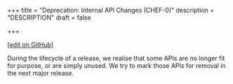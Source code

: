 +++
title = "Deprecation: Internal API Changes (CHEF-0)"
description = "DESCRIPTION"
draft = false




  
    
    
    
    
+++    

[\[edit on
GitHub\]](https://github.com/chef/chef-web-docs/blob/master/chef_master/source/deprecations_internal_api.rst)

<meta name="robots" content="noindex">

During the lifecycle of a release, we realise that some APIs are no
longer fit for purpose, or are simply unused. We try to mark those APIs
for removal in the next major release.
